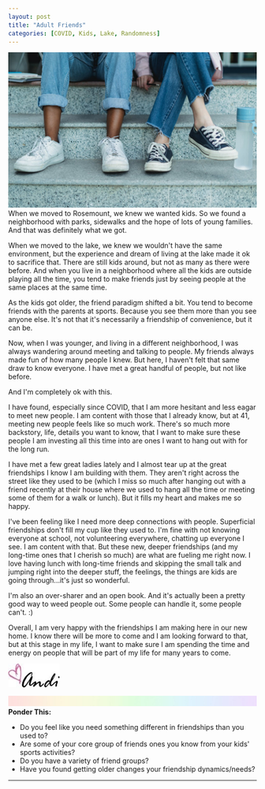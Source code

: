 ```yaml
---
layout: post
title: "Adult Friends"
categories: [COVID, Kids, Lake, Randomness]
---
```

![Friends](/images/feetfriends.jpeg)
When we moved to Rosemount, we knew we wanted kids. So we found a neighborhood with parks, sidewalks and the hope of lots of young families. And that was definitely what we got. 

When we moved to the lake, we knew we wouldn't have the same environment, but the experience and dream of living at the lake made it ok to sacrifice that. There are still kids around, but not as many as there were before. And when you live in a neighborhood where all the kids are outside playing all the time, you tend to make friends just by seeing people at the same places at the same time. 

As the kids got older, the friend paradigm shifted a bit. You tend to become friends with the parents at sports. Because you see them more than you see anyone else. It's not that it's necessarily a friendship of convenience, but it can be. 

Now, when I was younger, and living in a different neighborhood, I was always wandering around meeting and talking to people. My friends always made fun of how many people I knew. But here, I haven't felt that same draw to know everyone. I have met a great handful of people, but not like before. 

And I'm completely ok with this.

I have found, especially since COVID, that I am more hesitant and less eagar to meet new people. I am content with those that I already know, but at 41, meeting new people feels like so much work. There's so much more backstory, life, details you want to know, that I want to make sure these people I am investing all this time into are ones I want to hang out with for the long run. 

I have met a few great ladies lately and I almost tear up at the great friendships I know I am building with them. They aren't right across the street like they used to be (which I miss so much after hanging out with a friend recently at their house where we used to hang all the time or meeting some of them for a walk or lunch). But it fills my heart and makes me so happy.

I've been feeling like I need more deep connections with people. Superficial friendships don't fill my cup like they used to. I'm fine with not knowing everyone at school, not volunteering everywhere, chatting up everyone I see. I am content with that. But these new, deeper friendships (and my long-time ones that I cherish so much) are what are fueling me right now. I love having lunch with long-time friends and skipping the small talk and jumping right into the deeper stuff, the feelings, the things are kids are going through...it's just so wonderful. 

I'm also an over-sharer and an open book. And it's actually been a pretty good way to weed people out. Some people can handle it, some people can't. :) 

Overall, I am very happy with the friendships I am making here in our new home. I know there will be more to come and I am looking forward to that, but at this stage in my life, I want to make sure I am spending the time and energy on people that will be part of my life for many years to come. 

![Andi](/images/andi.jpg)

![header](/images/SkinnyRainbow.jpg)
**Ponder This:**
- Do you feel like you need something different in friendships than you used to?
- Are some of your core group of friends ones you know from your kids' sports activities?
- Do you have a variety of friend groups?
- Have you found getting older changes your friendship dynamics/needs?

----